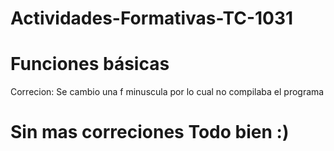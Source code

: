 # Actividades-Formativas-TC-1031

# Funciones básicas

Correcion: Se cambio una f minuscula por lo cual no compilaba el programa 

# Sin mas correciones Todo bien :) 
